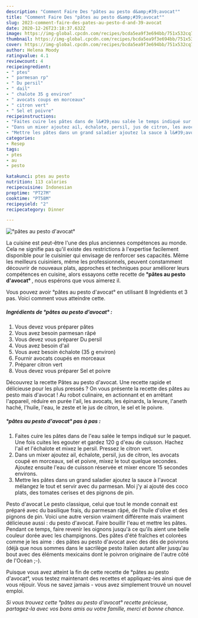 ```yaml
---
description: "Comment Faire Des °pâtes au pesto d&amp;#39;avocat°"
title: "Comment Faire Des °pâtes au pesto d&amp;#39;avocat°"
slug: 2023-comment-faire-des-pates-au-pesto-d-and-39-avocat
date: 2020-12-26T23:18:37.632Z
image: https://img-global.cpcdn.com/recipes/bcda5ea9f3e694bb/751x532cq70/pates-au-pesto-davocat-photo-principale-de-la-recette.jpg
thumbnail: https://img-global.cpcdn.com/recipes/bcda5ea9f3e694bb/751x532cq70/pates-au-pesto-davocat-photo-principale-de-la-recette.jpg
cover: https://img-global.cpcdn.com/recipes/bcda5ea9f3e694bb/751x532cq70/pates-au-pesto-davocat-photo-principale-de-la-recette.jpg
author: Helena Moody
ratingvalue: 4.1
reviewcount: 4
recipeingredient:
- " ptes"
- " parmesan rp"
- " Du persil"
- " dail"
- " chalote 35 g environ"
- " avocats coups en morceaux"
- " citron vert"
- " Sel et poivre"
recipeinstructions:
- "Faites cuire les pâtes dans de l&#39;eau salée le temps indiqué sur le paquet. Une fois cuites les egouter et gardez 120 g d&#39;eau de cuisson. Hachez l&#39;ail et l&#39;échalote et mixez le persil. Pressez le citron vert."
- "Dans un mixer ajoutez ail, échalote, persil, jus de citron, les avocats coupé en morceaux, sel et poivre, mixez le tout quelque secondes. Ajoutez ensuite l&#39;eau de cuisson réservée et mixer encore 15 secondes environs."
- "Mettre les pâtes dans un grand saladier ajoutez la sauce à l&#39;avocat mélangez le tout et servir avec du parmesan. Moi j&#39;y ai ajouté des coco plats, des tomates cerises et des pignons de pin."
categories:
- Resep
tags:
- ptes
- au
- pesto

katakunci: ptes au pesto 
nutrition: 113 calories
recipecuisine: Indonesian
preptime: "PT27M"
cooktime: "PT58M"
recipeyield: "2"
recipecategory: Dinner

---
```



![°pâtes au pesto d&#39;avocat°](https://img-global.cpcdn.com/recipes/bcda5ea9f3e694bb/751x532cq70/pates-au-pesto-davocat-photo-principale-de-la-recette.jpg)

La cuisine est peut-être l'une des plus anciennes compétences au monde. Cela ne signifie pas qu'il existe des restrictions à l'expertise facilement disponible pour le cuisinier qui envisage de renforcer ses capacités. Même les meilleurs cuisiniers, même les professionnels, peuvent constamment découvrir de nouveaux plats, approches et techniques pour améliorer leurs compétences en cuisine, alors essayons cette recette de <strong> °pâtes au pesto d&#39;avocat° </strong>, nous espérons que vous aimerez il.

<!--inarticleads1-->

Vous pouvez avoir °pâtes au pesto d&#39;avocat° en utilisant 8 Ingrédients et 3 pas. Voici comment vous atteindre cette.

##### Ingrédients de °pâtes au pesto d&#39;avocat° :

1. Vous devez vous préparer  pâtes
1. Vous avez besoin  parmesan râpé
1. Vous devez vous préparer  Du persil
1. Vous avez besoin  d&#39;ail
1. Vous avez besoin  échalote (35 g environ)
1. Fournir  avocats coupés en morceaux
1. Préparer  citron vert
1. Vous devez vous préparer  Sel et poivre


Découvrez la recette Pâtes au pesto d&#39;avocat. Une recette rapide et délicieuse pour les plus pressés ? On vous présente la recette des pâtes au pesto mais d&#39;avocat ! Au robot culinaire, en actionnant et en arrêtant l&#39;appareil, réduire en purée l&#39;ail, les avocats, les épinards, la levure, l&#39;aneth haché, l&#39;huile, l&#39;eau, le zeste et le jus de citron, le sel et le poivre. 

<!--inarticleads2-->

##### °pâtes au pesto d&#39;avocat° pas à pas :

1. Faites cuire les pâtes dans de l&#39;eau salée le temps indiqué sur le paquet. Une fois cuites les egouter et gardez 120 g d&#39;eau de cuisson. Hachez l&#39;ail et l&#39;échalote et mixez le persil. Pressez le citron vert.
1. Dans un mixer ajoutez ail, échalote, persil, jus de citron, les avocats coupé en morceaux, sel et poivre, mixez le tout quelque secondes. Ajoutez ensuite l&#39;eau de cuisson réservée et mixer encore 15 secondes environs.
1. Mettre les pâtes dans un grand saladier ajoutez la sauce à l&#39;avocat mélangez le tout et servir avec du parmesan. Moi j&#39;y ai ajouté des coco plats, des tomates cerises et des pignons de pin.


Pesto d&#39;avocat Le pesto classique, celui que tout le monde connait est préparé avec du basilique frais, du parmesan râpé, de l&#39;huile d&#39;olive et des pignons de pin. Voici une autre version vraiment différente mais vraiment délicieuse aussi : du pesto d&#39;avocat. Faire bouillir l&#39;eau et mettre les pâtes. Pendant ce temps, faire revenir les oignons jusqu&#39;à ce qu&#39;ils aient une belle couleur dorée avec les champignons. Des pâtes d&#39;été fraîches et colorées comme je les aime : des pâtes au pesto d&#39;avocat avec des dés de poivrons (déjà que nous sommes dans le sacrilège pesto italien autant aller jusqu&#39;au bout avec des éléments mexicains dont le poivron originaire de l&#39;autre côté de l&#39;Océan ;-). 

<!--inarticleads1-->

<p>
Puisque vous avez atteint la fin de cette recette de °pâtes au pesto d&#39;avocat°, vous testez maintenant des recettes et appliquez-les ainsi que de vous réjouir. Vous ne savez jamais - vous avez simplement trouvé un nouvel emploi.
</p>

<p>
<i>Si vous trouvez cette °pâtes au pesto d&#39;avocat° recette précieuse, partagez-la avec vos bons amis ou votre famille, merci et bonne chance.</i>
</p>
